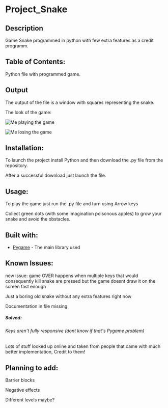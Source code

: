 # Project_Snake
 
 ## Description
 Game Snake programmed in python with few extra features as a credit programm.
 ## Table of Contents:
 Python file with programmed game.
 ## Output
 The output of the file is a window with squares representing the snake. 
 
 The look of the game:
 
 ![Me playing the game](https://github.com/tlapik123/Project_Snake/tree/Starting/README_images/img1.png)
 
 ![Me losing the game](https://github.com/tlapik123/Project_Snake/tree/Starting/README_images/img1.png)
 
 ## Installation:
 To launch the project install Python and then download the .py file from the repository. 
 
 After a successful download just launch the file.
 ## Usage:
 To play the game just run the .py file and turn using Arrow keys 
 
 Collect green dots (with some imagination poisonous apples) to grow your snake and avoid the obstacles.
 ## Built with:
 * [Pygame](https://www.pygame.org/) - The main library used
 ## Known Issues:
 new issue: game OVER happens when multiple keys that would consequently kill snake are pressed but the game doesnt 
 draw it on the screen fast enough 
 
 Just a boring old snake without any extra features right now
 
 Documentation in file missing
 ##### Solved:
 ###### Keys aren't fully responsive (dont know if that's Pygame problem)
 
 Lots of stuff looked up online and taken from people that came with much better implementation, Credit to them!
 ## Planning to add:
 Barrier blocks
 
 Negative effects
 
 Different levels maybe?
 
 
 
